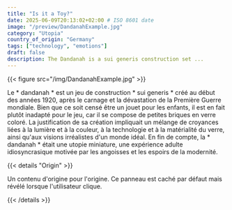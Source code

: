 ```yaml
---
title: "Is it a Toy?"
date: 2025-06-09T20:13:02+02:00 # ISO 8601 date
image: "/preview/DandanahExample.jpg"
category: "Utopia"
country_of_origin: "Germany"
tags: ["technology", "emotions"]
draft: false
description: The Dandanah is a sui generis construction set ...
---
```




{{< figure src="/img/DandanahExample.jpg" >}}

Le * dandanah * est un jeu de construction * sui generis * créé au début des années 1920, après le carnage et la dévastation de la Première Guerre mondiale. Bien que ce soit censé être un jouet pour les enfants, il est en fait plutôt inadapté pour le jeu, car il se compose de petites briques en verre coloré. La justification de sa création impliquait un mélange de croyances liées à la lumière et à la couleur, à la technologie et à la matérialité du verre, ainsi qu'aux visions irréalistes d'un monde idéal. En fin de compte, la * dandanah * était une utopie miniature, une expérience adulte idiosyncrasique motivée par les angoisses et les espoirs de la modernité.

{{< details "Origin" >}}

Un contenu d'origine pour l'origine. Ce panneau est caché par défaut mais révélé lorsque l'utilisateur clique.

{{< /details >}}

